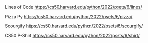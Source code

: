 Lines of Code https://cs50.harvard.edu/python/2022/psets/6/lines/

Pizza Py https://cs50.harvard.edu/python/2022/psets/6/pizza/

Scourgify https://cs50.harvard.edu/python/2022/psets/6/scourgify/

CS50 P-Shirt https://cs50.harvard.edu/python/2022/psets/6/shirt/
